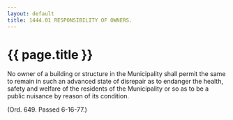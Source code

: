```yaml
---
layout: default 
title: 1444.01 RESPONSIBILITY OF OWNERS.
---
```


{{ page.title }}
================

No owner of a building or structure in the Municipality shall permit the
same to remain in such an advanced state of disrepair as to endanger the
health, safety and welfare of the residents of the Municipality or so as
to be a public nuisance by reason of its condition.

(Ord. 649. Passed 6-16-77.)
